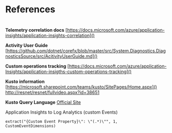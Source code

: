 # References
# 
# 

**Telemetry correlation docs**
[https://docs.microsoft.com/azure/application-insights/application-insights-correlation]()

**Activity User Guide**
[https://github.com/dotnet/corefx/blob/master/src/System.Diagnostics.DiagnosticsSource/src/AcitivityUserGuide.md]()

**Custom operations tracking**
[https://docs.microsoft.com/azure/application-Insights/application-insigths-custom-operations-tracking]()

**Kusto information**
[https://microsoft.sharepoint.com/teams/kusto/SitePages/Home.aspx]()
[http://resnet/resnet/fullvideo.aspx?id=38651]() 

**Kusto Query Language**
[Official Site](https://docs.loganalytics.io/index)

Application Insights to Log Analytics (custom Events)

`extract("{Custom Event Property}\": \"(.*)\"", 1, CustomEventDimensions)`
